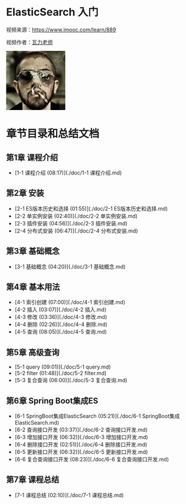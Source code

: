 # ElasticSearch 入门

视频来源：https://www.imooc.com/learn/889

视频作者：[瓦力老师](https://www.imooc.com/t/5646367 "https://www.imooc.com/t/5646367")

![](./doc/img/瓦力老师.jpg)

# 章节目录和总结文档

## 第1章 课程介绍
* [1-1 课程介绍 (08:17)](./doc/1-1 课程介绍.md)
## 第2章 安装
* [2-1 ES版本历史和选择 (01:55)](./doc/2-1 ES版本历史和选择.md)
* [2-2 单实例安装 (02:40)](./doc/2-2 单实例安装.md)
* [2-3 插件安装 (04:56)](./doc/2-3 插件安装.md)
* [2-4 分布式安装 (06:47)](./doc/2-4 分布式安装.md)
## 第3章 基础概念
* [3-1 基础概念 (04:20)](./doc/3-1 基础概念.md)
## 第4章 基本用法
* [4-1 索引创建 (07:00)](./doc/4-1 索引创建.md)
* [4-2 插入 (03:07)](./doc/4-2 插入.md)
* [4-3 修改 (03:36)](./doc/4-3 修改.md)
* [4-4 删除 (02:26)](./doc/4-4 删除.md)
* [4-5 查询 (08:05)](./doc/4-5 查询.md)
## 第5章 高级查询
* [5-1 query (09:01)](./doc/5-1 query.md)
* [5-2 filter (01:48)](./doc/5-2 filter.md)
* [5-3 复合查询 (06:00)](./doc/5-3 复合查询.md)
## 第6章 Spring Boot集成ES
* [6-1 SpringBoot集成ElasticSearch (05:21)](./doc/6-1 SpringBoot集成ElasticSearch.md)
* [6-2 查询接口开发 (03:37)](./doc/6-2 查询接口开发.md)
* [6-3 增加接口开发 (06:32)](./doc/6-3 增加接口开发.md)
* [6-4 删除接口开发 (02:51)](./doc/6-4 删除接口开发.md)
* [6-5 更新接口开发 (06:32)](./doc/6-5 更新接口开发.md)
* [6-6 复合查询接口开发 (08:23)](./doc/6-6 复合查询接口开发.md)
## 第7章 课程总结
* [7-1 课程总结 (02:10)](./doc/7-1 课程总结.md)

